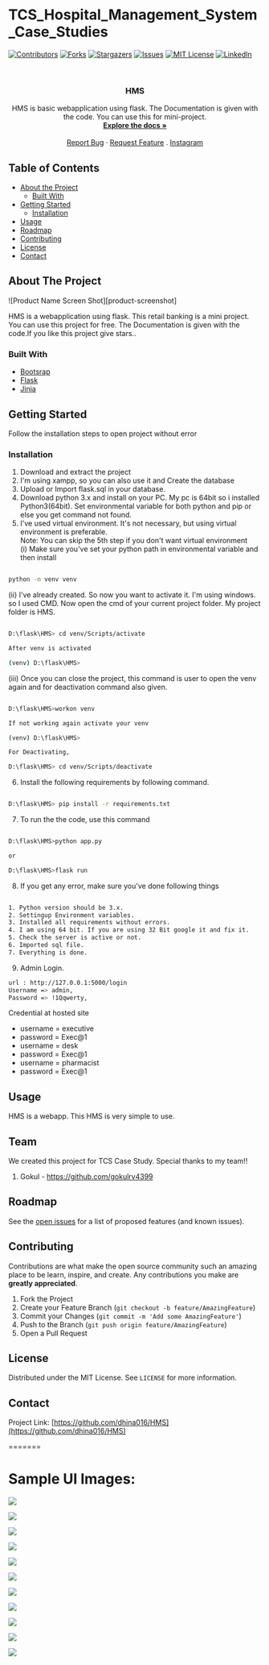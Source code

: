 # TCS_Hospital_Management_System_Case_Studies


[![Contributors][contributors-shield]][contributors-url]
[![Forks][forks-shield]][forks-url]
[![Stargazers][stars-shield]][stars-url]
[![Issues][issues-shield]][issues-url]
[![MIT License][license-shield]][license-url]
[![LinkedIn][linkedin-shield]][linkedin-url]



<!-- PROJECT LOGO -->
<br />
<p align="center">
  <h3 align="center">HMS</h3>

  <p align="center">
HMS is basic webapplication using flask. The Documentation is given with the code. You can use this for mini-project.
    <br />
    <a href="https://github.com/dhina016/HMS"><strong>Explore the docs »</strong></a>
    <br />
    <br />
    <a href="https://github.com/dhina016/HMS/issues">Report Bug</a>
    ·
    <a href="https://github.com/dhina016/HMS/issues">Request Feature</a>
    .
    <a href="https://www.instagram.com/anintrovertinlove/">Instagram</a>
  </p>
</p>



<!-- TABLE OF CONTENTS -->
## Table of Contents

* [About the Project](#about-the-project)
  * [Built With](#built-with)
* [Getting Started](#getting-started)
  * [Installation](#installation)
* [Usage](#usage)
* [Roadmap](#roadmap)
* [Contributing](#contributing)
* [License](#license)
* [Contact](#contact)



<!-- ABOUT THE PROJECT -->
## About The Project

![Product Name Screen Shot][product-screenshot]
  
HMS is a webapplication using flask. This retail banking is a mini project. You can
use this project for free. The Documentation is given with the code.If you like this project give stars..


### Built With

* [Bootsrap](https://getbootstrap.com/)
* [Flask](https://flask.palletsprojects.com/en/1.1.x/)
* [Jinja](https://jinja.palletsprojects.com/en/2.11.x/)

<!-- GETTING STARTED -->
## Getting Started

Follow the installation steps to open project without error

### Installation
 
1. Download and extract the project
2. I'm using xampp, so you can also use it and Create the database
3. Upload or Import flask.sql in your database. 
4. Download python 3.x and install on your PC. My pc is 64bit so i installed Python3(64bit). Set environmental variable for both python and pip or else you get command not found.
5. I've used virtual environment. It's not necessary, but using virtual environment is preferable.  
Note: You can skip the 5th step if you don't want virtual environment  
(i) Make sure you've set your python path in environmental variable and then install 
```sh

python -m venv venv

```
(ii) I've already created. So now you want to activate it. I'm using windows. so I used CMD. Now open the cmd of your current project folder. My project folder is HMS.
```sh

D:\flask\HMS> cd venv/Scripts/activate

After venv is activated

(venv) D:\flask\HMS>

```
(iii) Once you can close the project, this command is user to open the venv again and for deactivation command also given.
```sh

D:\flask\HMS>workon venv

If not working again activate your venv

(venv) D:\flask\HMS>

For Deactivating,

D:\flask\HMS> cd venv/Scripts/deactivate

```
6. Install the following requirements by following command.
```sh

D:\flask\HMS> pip install -r requirements.txt

```
7. To run the the code, use this command 
```sh

D:\flask\HMS>python app.py

or

D:\flask\HMS>flask run

```

8. If you get any error, make sure you've done following things 
```sh

1. Python version should be 3.x.
2. Settingup Environment variables.
3. Installed all requirements without errors.
4. I am using 64 bit. If you are using 32 Bit google it and fix it.
5. Check the server is active or not.
6. Imported sql file.
7. Everything is done.
```
9. Admin Login.
```sh
url : http://127.0.0.1:5000/login
Username => admin,
Password => !1Qqwerty,

```

Credential at hosted site
* username = executive
* password = Exec@1
* username = desk
* password = Exec@1
* username = pharmacist
* password = Exec@1
<!-- USAGE EXAMPLES -->
## Usage

HMS is a webapp. This HMS is very simple to use.

<!-- TEAM -->
## Team

We created this project for TCS Case Study. Special thanks to my team!!
1. Gokul - https://github.com/gokulrv4399


<!-- ROADMAP -->
## Roadmap

See the [open issues](https://github.com/dhina016/HMS/issues) for a list of proposed features (and known issues).



<!-- CONTRIBUTING -->
## Contributing

Contributions are what make the open source community such an amazing place to be learn, inspire, and create. Any contributions you make are **greatly appreciated**.

1. Fork the Project
2. Create your Feature Branch (`git checkout -b feature/AmazingFeature`)
3. Commit your Changes (`git commit -m 'Add some AmazingFeature'`)
4. Push to the Branch (`git push origin feature/AmazingFeature`)
5. Open a Pull Request



<!-- LICENSE -->
## License

Distributed under the MIT License. See `LICENSE` for more information.



<!-- CONTACT -->
## Contact

Project Link: [https://github.com/dhina016/HMS](https://github.com/dhina016/HMS)




<!-- MARKDOWN LINKS & IMAGES -->
[contributors-shield]: https://img.shields.io/github/contributors/dhina016/HMS.svg?style=flat-square
[contributors-url]: https://github.com/dhina016/HMS/graphs/contributors
[forks-shield]: https://img.shields.io/github/forks/dhina016/HMS.svg?style=flat-square
[forks-url]: https://github.com/dhina016/HMS/network/members
[stars-shield]: https://img.shields.io/github/stars/dhina016/HMS.svg?style=flat-square
[stars-url]: https://github.com/dhina016/HMS/stargazers
[issues-shield]: https://img.shields.io/github/issues/dhina016/HMS.svg?style=flat-square
[issues-url]: https://github.com/dhina016/HMS/issues
[license-shield]: https://img.shields.io/github/license/dhina016/HMS.svg?style=flat-square
[license-url]: https://github.com/dhina016/HMS/blob/master/LICENSE.txt
[linkedin-shield]: https://img.shields.io/badge/-LinkedIn-black.svg?style=flat-square&logo=linkedin&colorB=555
[linkedin-url]: https://www.linkedin.com/in/dhina016/
[ss1]: screenshot/ss1.PNG
[ss2]: screenshot/ss2.PNG
[ss3]: screenshot/ss3.PNG
[ss4]: screenshot/ss4.PNG
[ss5]: screenshot/ss5.PNG
[ss6]: screenshot/ss6.PNG
[ss7]: screenshot/ss7.PNG
[ss8]: screenshot/ss8.PNG
[ss9]: screenshot/ss9.PNG
[ss10]: screenshot/ss10.PNG
[ss11]: screenshot/ss11.PNG
[ss12]: screenshot/ss12.PNG
[ss13]: screenshot/ss13.PNG
[ss14]: screenshot/ss14.PNG
[ss15]: screenshot/ss15.PNG
[ss16]: screenshot/ss16.PNG
[ss17]: screenshot/ss17.PNG
[ss18]: screenshot/ss18.PNG
[ss19]: screenshot/ss19.PNG
[ss20]: screenshot/ss20.PNG
[ss21]: screenshot/ss21.PNG
=======







# Sample UI Images:

![](https://github.com/suraj038/TCS_Hospital_Management_System_Case_Studies/blob/master/screenshots/Screenshot%20(218).png)

![](https://github.com/suraj038/TCS_Hospital_Management_System_Case_Studies/blob/master/screenshots/Screenshot%20(219).png)

![](https://github.com/suraj038/TCS_Hospital_Management_System_Case_Studies/blob/master/screenshots/Screenshot%20(221).png)

![](https://github.com/suraj038/TCS_Hospital_Management_System_Case_Studies/blob/master/screenshots/Screenshot%20(222).png)

![](https://github.com/suraj038/TCS_Hospital_Management_System_Case_Studies/blob/master/screenshots/Screenshot%20(223).png)

![](https://github.com/suraj038/TCS_Hospital_Management_System_Case_Studies/blob/master/screenshots/Screenshot%20(224).png)

![](https://github.com/suraj038/TCS_Hospital_Management_System_Case_Studies/blob/master/screenshots/Screenshot%20(226).png)

![](https://github.com/suraj038/TCS_Hospital_Management_System_Case_Studies/blob/master/screenshots/Screenshot%20(227).png)

![](https://github.com/suraj038/TCS_Hospital_Management_System_Case_Studies/blob/master/screenshots/Screenshot%20(228).png)

![](https://github.com/suraj038/TCS_Hospital_Management_System_Case_Studies/blob/master/screenshots/Screenshot%20(229).png)

![](https://github.com/suraj038/TCS_Hospital_Management_System_Case_Studies/blob/master/screenshots/Screenshot%20(225).png)


